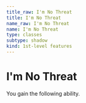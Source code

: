```yaml
---
title_raw: I'm No Threat
title: I'm No Threat
name_raw: I'm No Threat
name: I'm No Threat
type: classes
subtype: shadow
kind: 1st-level features
---
```


# I'm No Threat

You gain the following ability.
